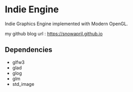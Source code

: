 # Indie Engine 

Indie Graphics Engine implemented with Modern OpenGL.

my github blog url : https://snowapril.github.io

## Dependencies
* glfw3
* glad
* glog
* glm
* std_image